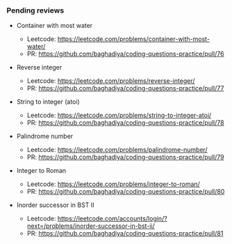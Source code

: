 ### Pending reviews

* Container with most water
    - Leetcode: https://leetcode.com/problems/container-with-most-water/
    - PR: https://github.com/baghadiya/coding-questions-practice/pull/76
    
* Reverse integer
    - Leetcode: https://leetcode.com/problems/reverse-integer/
    - PR: https://github.com/baghadiya/coding-questions-practice/pull/77
    
* String to integer (atoi)
    - Leetcode: https://leetcode.com/problems/string-to-integer-atoi/
    - PR: https://github.com/baghadiya/coding-questions-practice/pull/78
    
* Palindrome number
    - Leetcode: https://leetcode.com/problems/palindrome-number/
    - PR: https://github.com/baghadiya/coding-questions-practice/pull/79
    
* Integer to Roman
    - Leetcode: https://leetcode.com/problems/integer-to-roman/
    - PR: https://github.com/baghadiya/coding-questions-practice/pull/80
    
* Inorder successor in BST II
    - Leetcode: https://leetcode.com/accounts/login/?next=/problems/inorder-successor-in-bst-ii/
    - PR: https://github.com/baghadiya/coding-questions-practice/pull/81
